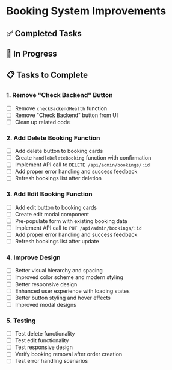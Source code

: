 # Booking System Improvements

## ✅ Completed Tasks

## 🔄 In Progress

## 📋 Tasks to Complete

### 1. Remove "Check Backend" Button
- [ ] Remove `checkBackendHealth` function
- [ ] Remove "Check Backend" button from UI
- [ ] Clean up related code

### 2. Add Delete Booking Function
- [ ] Add delete button to booking cards
- [ ] Create `handleDeleteBooking` function with confirmation
- [ ] Implement API call to `DELETE /api/admin/bookings/:id`
- [ ] Add proper error handling and success feedback
- [ ] Refresh bookings list after deletion

### 3. Add Edit Booking Function
- [ ] Add edit button to booking cards
- [ ] Create edit modal component
- [ ] Pre-populate form with existing booking data
- [ ] Implement API call to `PUT /api/admin/bookings/:id`
- [ ] Add proper error handling and success feedback
- [ ] Refresh bookings list after update

### 4. Improve Design
- [ ] Better visual hierarchy and spacing
- [ ] Improved color scheme and modern styling
- [ ] Better responsive design
- [ ] Enhanced user experience with loading states
- [ ] Better button styling and hover effects
- [ ] Improved modal designs

### 5. Testing
- [ ] Test delete functionality
- [ ] Test edit functionality
- [ ] Test responsive design
- [ ] Verify booking removal after order creation
- [ ] Test error handling scenarios
